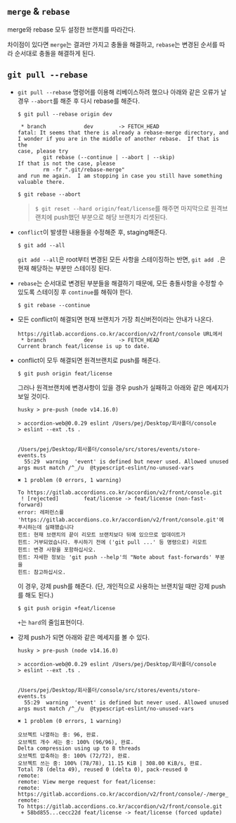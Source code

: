 ## `merge` & `rebase`
merge와 rebase 모두 설정한 브랜치를 따라간다. 

차이점이 있다면 `merge`는 결과만 가지고 충돌을 해결하고, `rebase`는 변경된 순서를 따라 순서대로 충돌을 해결하게 된다.

## `git pull --rebase`

- `git pull --rebase` 명령어를 이용해 리베이스하려 했으나 아래와 같은 오류가 날 경우 `--abort`를 해준 후 다시 rebase를 해준다.

    ```
    $ git pull --rebase origin dev
    ```
    ```
     * branch            dev        -> FETCH_HEAD
    fatal: It seems that there is already a rebase-merge directory, and
    I wonder if you are in the middle of another rebase.  If that is the
    case, please try
            git rebase (--continue | --abort | --skip)
    If that is not the case, please
            rm -fr ".git/rebase-merge"
    and run me again.  I am stopping in case you still have something
    valuable there.
    ```
    ```
    $ git rebase --abort
    ```
    
    > `$ git reset --hard origin/feat/license`를 해주면 마지막으로 원격브랜치에 push했던 부분으로 해당 브랜치가 리셋된다. 

- `conflict`이 발생한 내용들을 수정해준 후, staging해준다. 
    ```
    $ git add --all 
    ```
    `git add --all`은 root부터 변경된 모든 사항을 스테이징하는 반면, `git add .`은 현재 해당하는 부분만 스테이징 된다.
    
- `rebase`는 순서대로 변경된 부분들을 해결하기 때문에, 모든 충돌사항을 수정할 수 있도록 스테이징 후 `continue`를 해줘야 한다.
    ```
    $ git rebase --continue
    ```
    
    
- 모든 conflict이 해결되면 현재 브랜치가 가장 최신버전이라는 안내가 나온다.
   ```
   https://gitlab.accordions.co.kr/accordion/v2/front/console URL에서
    * branch            dev        -> FETCH_HEAD
   Current branch feat/license is up to date.
   ```
   
- conflict이 모두 해결되면 원격브랜치로 push를 해준다.
  ```
  $ git push origin feat/license
  ```
  그러나 원격브랜치에 변경사항이 있을 경우 push가 실패하고 아래와 같은 메세지가 보일 것이다.
  ```
  husky > pre-push (node v14.16.0)

  > accordion-web@0.0.29 eslint /Users/pej/Desktop/회사폴더/console
  > eslint --ext .ts .


  /Users/pej/Desktop/회사폴더/console/src/stores/events/store-events.ts
    55:29  warning  'event' is defined but never used. Allowed unused args must match /^_/u  @typescript-eslint/no-unused-vars

  ✖ 1 problem (0 errors, 1 warning)

  To https://gitlab.accordions.co.kr/accordion/v2/front/console.git
   ! [rejected]        feat/license -> feat/license (non-fast-forward)
  error: 레퍼런스를 'https://gitlab.accordions.co.kr/accordion/v2/front/console.git'에 푸시하는데 실패했습니다
  힌트: 현재 브랜치의 끝이 리모트 브랜치보다 뒤에 있으므로 업데이트가
  힌트: 거부되었습니다. 푸시하기 전에 ('git pull ...' 등 명령으로) 리모트
  힌트: 변경 사항을 포함하십시오.
  힌트: 자세한 정보는 'git push --help'의 "Note about fast-forwards' 부분을
  힌트: 참고하십시오.
  ```
  
  이 경우, 강제 push를 해준다. 
  (단, 개인적으로 사용하는 브랜치일 때만 강제 push를 해도 된다.)
  ```
  $ git push origin +feat/license
  ```
  `+`는 `hard`의 줄임표현이다.
  
  
- 강제 push가 되면 아래와 같은 메세지를 볼 수 있다.
  ```
  husky > pre-push (node v14.16.0)

  > accordion-web@0.0.29 eslint /Users/pej/Desktop/회사폴더/console
  > eslint --ext .ts .


  /Users/pej/Desktop/회사폴더/console/src/stores/events/store-events.ts
    55:29  warning  'event' is defined but never used. Allowed unused args must match /^_/u  @typescript-eslint/no-unused-vars

  ✖ 1 problem (0 errors, 1 warning)

  오브젝트 나열하는 중: 96, 완료.
  오브젝트 개수 세는 중: 100% (96/96), 완료.
  Delta compression using up to 8 threads
  오브젝트 압축하는 중: 100% (72/72), 완료.
  오브젝트 쓰는 중: 100% (78/78), 11.15 KiB | 308.00 KiB/s, 완료.
  Total 78 (delta 49), reused 0 (delta 0), pack-reused 0
  remote: 
  remote: View merge request for feat/license:
  remote:   https://gitlab.accordions.co.kr/accordion/v2/front/console/-/merge_requests/68
  remote: 
  To https://gitlab.accordions.co.kr/accordion/v2/front/console.git
   + 58bd855...cecc22d feat/license -> feat/license (forced update)
  ```
  
  
  
